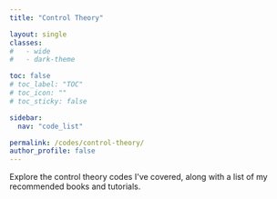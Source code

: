 ```yaml
---
title: "Control Theory"

layout: single
classes:
#   - wide
#   - dark-theme

toc: false
# toc_label: "TOC"
# toc_icon: ""
# toc_sticky: false

sidebar:
  nav: "code_list"

permalink: /codes/control-theory/
author_profile: false
---
```


<div class="text-justify">
<p>Explore the control theory codes I've covered, along with a list of my recommended books and tutorials.</p>

</div>